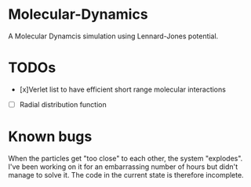# Molecular-Dynamics

A Molecular Dynamcis simulation using Lennard-Jones potential.

# TODOs
- [x]Verlet list to have efficient short range molecular interactions
- [ ] Radial distribution function


# Known bugs
When the particles get "too close" to each other, the system "explodes". I've been working on it for an embarrassing number of hours but didn't manage to solve it. The code in the current state is therefore incomplete. 
